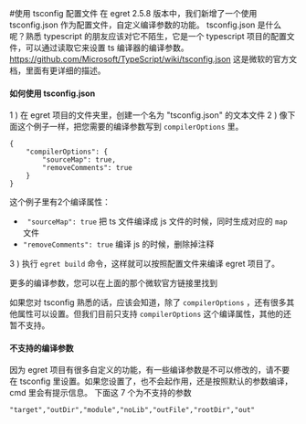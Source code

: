 #使用 tsconfig 配置文件
在 egret 2.5.8 版本中，我们新增了一个使用 tsconfig.json 作为配置文件，自定义编译参数的功能。
tsconfig.json 是什么呢？熟悉 typescript 的朋友应该对它不陌生，它是一个 typescript 项目的配置文件，可以通过读取它来设置 ts 编译器的编译参数。
https://github.com/Microsoft/TypeScript/wiki/tsconfig.json
这是微软的官方文档，里面有更详细的描述。

#### 如何使用 tsconfig.json
1 ) 在 egret 项目的文件夹里，创建一个名为 "tsconfig.json" 的文本文件
2 ) 像下面这个例子一样，把您需要的编译参数写到 `compilerOptions` 里。
~~~
{
    "compilerOptions": {
        "sourceMap": true,
        "removeComments": true
    }
}
~~~
这个例子里有2个编译属性：
* ` "sourceMap": true` 把 ts 文件编译成 js 文件的时候，同时生成对应的 `map` 文件
* `"removeComments": true`  编译 js 的时候，删除掉注释

3 ) 执行 `egret build` 命令，这样就可以按照配置文件来编译 egret 项目了。

更多的编译参数，您可以在上面的那个微软官方链接里找到

如果您对 tsconfig 熟悉的话，应该会知道，除了 `compilerOptions` ，还有很多其他属性可以设置。但我们目前只支持 `compilerOptions` 这个编译属性，其他的还暂不支持。

#### 不支持的编译参数
因为 egret 项目有很多自定义的功能，有一些编译参数是不可以修改的，请不要在 tsconfig 里设置。如果您设置了，也不会起作用，还是按照默认的参数编译，cmd 里会有提示信息。
下面这 7 个为不支持的参数
~~~
"target","outDir","module","noLib","outFile","rootDir","out"
~~~